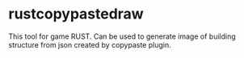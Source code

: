# rustcopypastedraw
This tool for game RUST. Can be used to generate image of building structure from json created by copypaste plugin.
